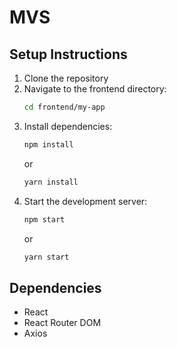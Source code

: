 # MVS

## Setup Instructions

1. Clone the repository
2. Navigate to the frontend directory:
   ```bash
   cd frontend/my-app
   ```
3. Install dependencies:
   ```bash
   npm install
   ```
   or
   ```bash
   yarn install
   ```
4. Start the development server:
   ```bash
   npm start
   ```
   or
   ```bash
   yarn start
   ```

## Dependencies

- React
- React Router DOM
- Axios
